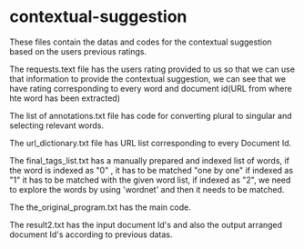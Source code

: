 # contextual-suggestion
These files contain the datas and codes for the contextual suggestion based on the users previous ratings.

The requests.text file has the users rating provided to us so that we can use that information to provide the contextual suggestion, we can see that we have rating corresponding to every word and document id(URL from where hte word has been extracted)

The list of annotations.txt file has code for converting plural to singular and selecting relevant words.

The url_dictionary.txt file has URL list corresponding to every Document Id.

The final_tags_list.txt has a manually prepared and indexed list of words, if the word is indexed as "0" , it has to be matched "one by one" if indexed as "1" it has to be matched with the given word list, if indexed as "2", we need to explore the words by using 'wordnet' and then it needs to be matched.

The the_original_program.txt has the main code.

The result2.txt has the input document Id's and also the output arranged document Id's according to previous datas.
